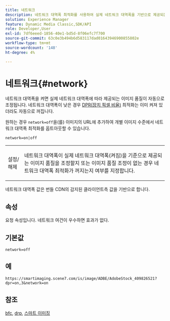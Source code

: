 ```yaml
---
title: 네트워크
description: 네트워크 대역폭 최적화를 사용하여 실제 네트워크 대역폭을 기반으로 제공되는 이미지 품질을 조정하는 방법에 대해 알아봅니다.
solution: Experience Manager
feature: Dynamic Media Classic,SDK/API
role: Developer,User
exl-id: 7df6eeed-1856-40e1-bd5d-8f06efc7f700
source-git-commit: 63c0e3b494b6d583117dad01643946900855802e
workflow-type: tm+mt
source-wordcount: '148'
ht-degree: 4%

---
```


# 네트워크{#network}

네트워크 대역폭을 켜면 실제 네트워크 대역폭에 따라 제공되는 이미지 품질이 자동으로 조정됩니다. 네트워크 대역폭이 낮은 경우 [DPR(장치 픽셀 비율)](/help/aem-is-ir-api/is-api/http-ref/image-serving-api-ref/c-http-protocol-reference/c-command-reference/r-dpr.md) 최적화는 이미 켜져 있더라도 자동으로 꺼집니다.

원하는 경우 `network=off`을(를) 이미지의 URL에 추가하여 개별 이미지 수준에서 네트워크 대역폭 최적화를 옵트아웃할 수 있습니다.

`network=on|off`

<table id="simpletable_2D23B1B282CD4216AB5BE7E7430D1B3F"> 
 <tr class="strow"> 
  <td class="stentry"> <p> <span class="codeph"> 설정/해제 </span> </p> </td> 
  <td class="stentry"> <p>네트워크 대역폭이 실제 네트워크 대역폭(켜짐)을 기준으로 제공되는 이미지 품질을 조정할지 또는 이미지 품질 조정이 없는 경우 네트워크 대역폭 최적화가 꺼지는지 여부를 지정합니다.</p> </td> 
 </tr> 
</table>

네트워크 대역폭 값은 번들 CDN의 감지된 클라이언트측 값을 기반으로 합니다.

## 속성

요청 속성입니다. 네트워크 여건이 우수하면 효과가 없다.

## 기본값

`network=off`

## 예

`https://smartimaging.scene7.com/is/image/ADBE/AdobeStock_409826521?dpr=on,3&network=on`

## 참조

[bfc](/help/aem-is-ir-api/is-api/http-ref/image-serving-api-ref/c-http-protocol-reference/c-command-reference/r-bfc.md), [drp](/help/aem-is-ir-api/is-api/http-ref/image-serving-api-ref/c-http-protocol-reference/c-command-reference/r-dpr.md), [스마트 이미징](https://experienceleague.adobe.com/docs/experience-manager-cloud-service/content/assets/dynamicmedia/imaging-faq.html?lang=ko)
